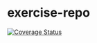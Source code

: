 # exercise-repo
[![Coverage Status](https://coveralls.io/repos/github/NicGalli/exercise-repo/badge.svg?branch=master)](https://coveralls.io/github/NicGalli/exercise-repo?branch=master)

